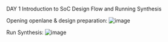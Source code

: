 DAY 1 Introduction to SoC Design Flow and Running Synthesis

Opening openlane & design preparation:
![image](https://github.com/user-attachments/assets/f8bd1246-daf1-4369-8bbd-3f6fd5d5639d)

Run Synthesis:
![image](https://github.com/user-attachments/assets/421f06a6-7525-43a6-8dfc-1b158c3ac192)
